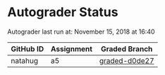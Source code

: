 # Autograder Status
Autograder last run at: November 15, 2018 at 16:40

| GitHub ID | Assignment | Graded Branch |
|-----------|------------|---------------|
| natahug | a5 | [graded-d0de27](https://github.com/Fall2018COMP401-001/a5-natahug/tree/graded-d0de27) | 

